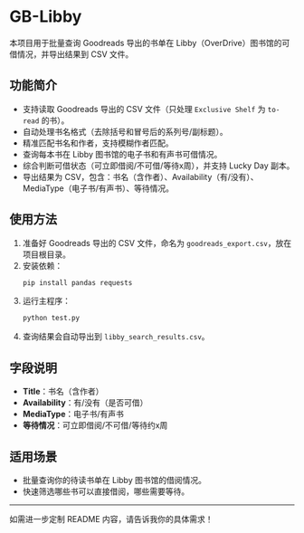 # GB-Libby

本项目用于批量查询 Goodreads 导出的书单在 Libby（OverDrive）图书馆的可借情况，并导出结果到 CSV 文件。

## 功能简介

- 支持读取 Goodreads 导出的 CSV 文件（只处理 `Exclusive Shelf` 为 `to-read` 的书）。
- 自动处理书名格式（去除括号和冒号后的系列号/副标题）。
- 精准匹配书名和作者，支持模糊作者匹配。
- 查询每本书在 Libby 图书馆的电子书和有声书可借情况。
- 综合判断可借状态（可立即借阅/不可借/等待x周），并支持 Lucky Day 副本。
- 导出结果为 CSV，包含：书名（含作者）、Availability（有/没有）、MediaType（电子书/有声书）、等待情况。

## 使用方法

1. 准备好 Goodreads 导出的 CSV 文件，命名为 `goodreads_export.csv`，放在项目根目录。
2. 安装依赖：
   ```bash
   pip install pandas requests
   ```
3. 运行主程序：
   ```bash
   python test.py
   ```
4. 查询结果会自动导出到 `libby_search_results.csv`。

## 字段说明

- **Title**：书名（含作者）
- **Availability**：有/没有（是否可借）
- **MediaType**：电子书/有声书
- **等待情况**：可立即借阅/不可借/等待约x周

## 适用场景

- 批量查询你的待读书单在 Libby 图书馆的借阅情况。
- 快速筛选哪些书可以直接借阅，哪些需要等待。

---

如需进一步定制 README 内容，请告诉我你的具体需求！
